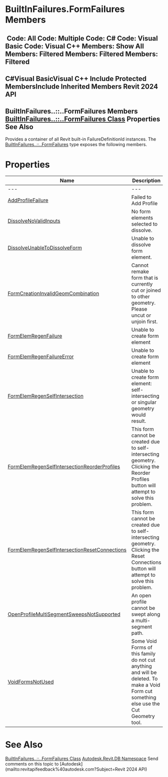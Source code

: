 # BuiltInFailures.FormFailures Members

﻿
 Code: All Code: Multiple Code: C# Code: Visual Basic Code: Visual C++  Members: Show All Members: Filtered Members: Filtered Members: Filtered   
---  
C#Visual BasicVisual C++
Include Protected MembersInclude Inherited Members
Revit 2024 API  
---  
BuiltInFailures..::..FormFailures Members  
[BuiltInFailures..::..FormFailures Class](2d71ddb7-b11f-3d2b-8f8e-c3771b131b7a.md "BuiltInFailures.FormFailures Class") Properties See Also  
---  
Provides a container of all Revit built-in FailureDefinitionId instances.
The [BuiltInFailures..::..FormFailures](2d71ddb7-b11f-3d2b-8f8e-c3771b131b7a.md "BuiltInFailures.FormFailures Class") type exposes the following members.
# Properties
| Name | Description |
| --- | --- |
| --- | --- | --- |
| [AddProfileFailure](34d6f4a1-becc-04f8-996f-a8ecfb932e14.md "AddProfileFailure Property") | Failed to Add Profile |
| [DissolveNoValidInputs](1d9703de-3493-f416-610f-9fc9dd4cbf12.md "DissolveNoValidInputs Property") | No form elements selected to dissolve. |
| [DissolveUnableToDissolveForm](0d7e578e-f240-dff2-a2ff-9c03e34f0598.md "DissolveUnableToDissolveForm Property") | Unable to dissolve form element. |
| [FormCreationInvalidGeomCombination](7328a16e-e53f-58e9-ffb3-45ceabc45703.md "FormCreationInvalidGeomCombination Property") | Cannot remake form that is currently cut or joined to other geometry. Please uncut or unjoin first. |
| [FormElemRegenFailure](4818d1b3-23bb-b38a-d595-a89948b57461.md "FormElemRegenFailure Property") | Unable to create form element |
| [FormElemRegenFailureError](4fabec67-0a7f-4781-963a-0b0829299413.md "FormElemRegenFailureError Property") | Unable to create form element |
| [FormElemRegenSelfIntersection](18d25bd3-f79f-4093-5450-c26ed8e7d73b.md "FormElemRegenSelfIntersection Property") | Unable to create form element: self-intersecting or singular geometry would result. |
| [FormElemRegenSelfIntersectionReorderProfiles](dbd57f6b-7173-f370-14ca-5d58bf8174c1.md "FormElemRegenSelfIntersectionReorderProfiles Property") | This form cannot be created due to self-intersecting geometry. Clicking the Reorder Profiles button will attempt to solve this problem. |
| [FormElemRegenSelfIntersectionResetConnections](5be67985-96f3-4dc4-2f97-6ce9f3b61649.md "FormElemRegenSelfIntersectionResetConnections Property") | This form cannot be created due to self-intersecting geometry. Clicking the Reset Connections button will attempt to solve this problem. |
| [OpenProfileMultiSegmentSweepsNotSupported](d26cf19a-7f29-d936-6c63-de8abdeb033b.md "OpenProfileMultiSegmentSweepsNotSupported Property") | An open profile cannot be swept along a multi-segment path. |
| [VoidFormsNotUsed](afa89fcb-e0e7-b488-d583-e32ccb0f5c08.md "VoidFormsNotUsed Property") | Some Void Forms of this family do not cut anything and will be deleted. To make a Void Form cut something else use the Cut Geometry tool. |

# See Also
[BuiltInFailures..::..FormFailures Class](2d71ddb7-b11f-3d2b-8f8e-c3771b131b7a.md "BuiltInFailures.FormFailures Class")
[Autodesk.Revit.DB Namespace](87546ba7-461b-c646-cbb1-2cb8f5bff8b2.md "Autodesk.Revit.DB Namespace")
Send comments on this topic to [Autodesk](mailto:revitapifeedback%40autodesk.com?Subject=Revit 2024 API)